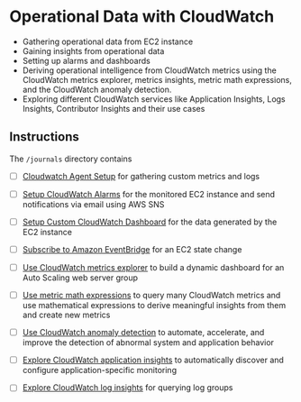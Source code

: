 # Operational Data with CloudWatch

- Gathering operational data from EC2 instance
- Gaining insights from operational data
- Setting up alarms and dashboards
- Deriving operational intelligence from CloudWatch metrics using the CloudWatch metrics explorer, metrics insights, metric math expressions, and the CloudWatch anomaly detection.
- Exploring different CloudWatch services like Application Insights, Logs Insights, Contributor Insights and their use cases

## Instructions

The `/journals` directory contains

- [ ] [Cloudwatch Agent Setup](journals/setup-cloudwatch-agent.md) for gathering custom metrics and logs

- [ ] [Setup CloudWatch Alarms](journals/setup-cloudwatch-alarm.md) for the monitored EC2 instance and send notifications via email using AWS SNS

- [ ] [Setup Custom CloudWatch Dashboard](journals/setup-cloudwatch-dashboard.md) for the data generated by the EC2 instance

- [ ] [Subscribe to Amazon EventBridge](journals/subscribe-amazon-eventbridge.md) for an EC2 state change

- [ ] [Use CloudWatch metrics explorer](journals/cloudwatch-metrics-explorer.md) to build a dynamic dashboard for an Auto Scaling web server group

- [ ] [Use metric math expressions](journals/metric-math-expressions.md) to query many CloudWatch metrics and use mathematical expressions to derive meaningful insights from them and create new metrics

- [ ] [Use CloudWatch anomaly detection](journals/cloudwatch-anomaly-detection.md) to automate, accelerate, and improve the detection of abnormal system and application behavior

- [ ] [Explore CloudWatch application insights](journals/cloudwatch-application-insights.md) to automatically discover and configure application-specific monitoring

- [ ] [Explore CloudWatch log insights](journals/cloudwatch-log-insights.md) for querying log groups